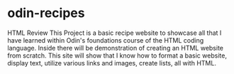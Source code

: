 # odin-recipes
HTML Review
This Project is a basic recipe website to showcase all that I have learned within Odin's foundations course of the HTML coding language. Inside there will be demonstration of creating an HTML website from scratch. This site will show that I know how to format a basic website, display text, utilize various links and images, create lists, all with HTML.